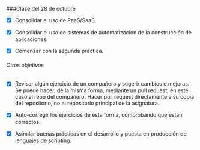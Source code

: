 ###Clase del 28 de octubre
* [X] Consolidar el uso de PaaS/SaaS.

* [X] Consolidar el uso de sistemas de automatización de la construcción de aplicaciones.

* [X] Comenzar con la segunda práctica.

###### Otros objetivos

* [X] Revisar algún ejercicio de un compañero y sugerir cambios o mejoras. Se puede hacer, de la misma forma, mediante un pull request, en este caso al repo del compañero. Hacer pull request directamente a su copia del repositorio, no al repositorio principal de la asignatura.

* [X] Auto-corregir los ejercicios de esta forma, comprobando que están correctos.

* [x] Asimilar buenas prácticas en el desarrollo y puesta en producción de lenguajes de scripting.